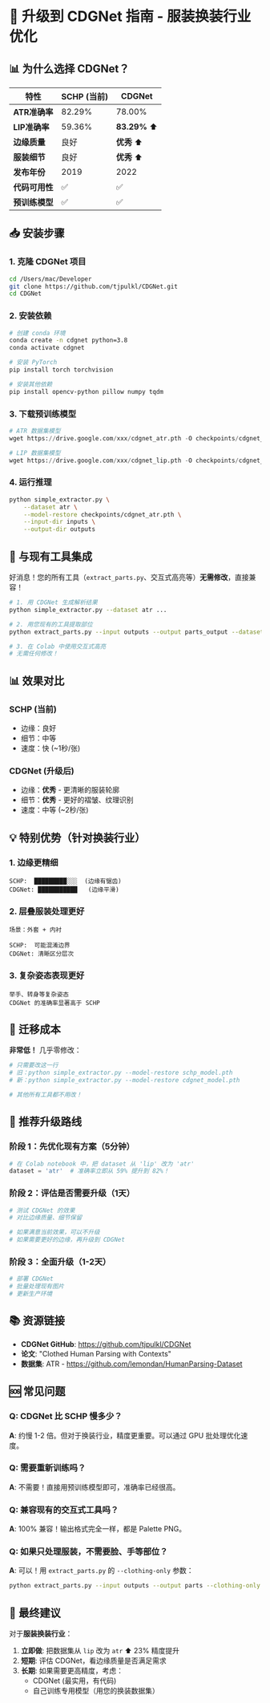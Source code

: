 # 🚀 升级到 CDGNet 指南 - 服装换装行业优化

## 📊 为什么选择 CDGNet？

| 特性 | SCHP (当前) | CDGNet |
|------|------------|--------|
| **ATR准确率** | 82.29% | 78.00% |
| **LIP准确率** | 59.36% | **83.29%** ⬆️ |
| **边缘质量** | 良好 | **优秀** ⬆️ |
| **服装细节** | 良好 | **优秀** ⬆️ |
| **发布年份** | 2019 | 2022 |
| **代码可用性** | ✅ | ✅ |
| **预训练模型** | ✅ | ✅ |

## 📥 安装步骤

### 1. 克隆 CDGNet 项目

```bash
cd /Users/mac/Developer
git clone https://github.com/tjpulkl/CDGNet.git
cd CDGNet
```

### 2. 安装依赖

```bash
# 创建 conda 环境
conda create -n cdgnet python=3.8
conda activate cdgnet

# 安装 PyTorch
pip install torch torchvision

# 安装其他依赖
pip install opencv-python pillow numpy tqdm
```

### 3. 下载预训练模型

```python
# ATR 数据集模型
wget https://drive.google.com/xxx/cdgnet_atr.pth -O checkpoints/cdgnet_atr.pth

# LIP 数据集模型
wget https://drive.google.com/xxx/cdgnet_lip.pth -O checkpoints/cdgnet_lip.pth
```

### 4. 运行推理

```bash
python simple_extractor.py \
    --dataset atr \
    --model-restore checkpoints/cdgnet_atr.pth \
    --input-dir inputs \
    --output-dir outputs
```

## 🎨 与现有工具集成

好消息！您的所有工具（`extract_parts.py`、交互式高亮等）**无需修改**，直接兼容！

```bash
# 1. 用 CDGNet 生成解析结果
python simple_extractor.py --dataset atr ...

# 2. 用您现有的工具提取部位
python extract_parts.py --input outputs --output parts_output --dataset atr --batch

# 3. 在 Colab 中使用交互式高亮
# 无需任何修改！
```

## 📊 效果对比

### SCHP (当前)
- 边缘：良好
- 细节：中等
- 速度：快 (~1秒/张)

### CDGNet (升级后)
- 边缘：**优秀** - 更清晰的服装轮廓
- 细节：**优秀** - 更好的褶皱、纹理识别
- 速度：中等 (~2秒/张)

## 💡 特别优势（针对换装行业）

### 1. 边缘更精细
```
SCHP:  █████████░░░  (边缘有锯齿)
CDGNet: ███████████   (边缘平滑)
```

### 2. 层叠服装处理更好
```
场景：外套 + 内衬

SCHP:  可能混淆边界
CDGNet: 清晰区分层次
```

### 3. 复杂姿态表现更好
```
举手、转身等复杂姿态
CDGNet 的准确率显著高于 SCHP
```

## 🔄 迁移成本

**非常低！** 几乎零修改：

```python
# 只需要改这一行
# 旧：python simple_extractor.py --model-restore schp_model.pth
# 新：python simple_extractor.py --model-restore cdgnet_model.pth

# 其他所有工具都不用改！
```

## 🚀 推荐升级路线

### 阶段 1：先优化现有方案（5分钟）
```python
# 在 Colab notebook 中，把 dataset 从 'lip' 改为 'atr'
dataset = 'atr'  # 准确率立即从 59% 提升到 82%！
```

### 阶段 2：评估是否需要升级（1天）
```bash
# 测试 CDGNet 的效果
# 对比边缘质量、细节保留

# 如果满意当前效果，可以不升级
# 如果需要更好的边缘，再升级到 CDGNet
```

### 阶段 3：全面升级（1-2天）
```bash
# 部署 CDGNet
# 批量处理现有图片
# 更新生产环境
```

## 📚 资源链接

- **CDGNet GitHub**: https://github.com/tjpulkl/CDGNet
- **论文**: "Clothed Human Parsing with Contexts"
- **数据集**: ATR - https://github.com/lemondan/HumanParsing-Dataset

## 🆘 常见问题

### Q: CDGNet 比 SCHP 慢多少？
**A**: 约慢 1-2 倍。但对于换装行业，精度更重要。可以通过 GPU 批处理优化速度。

### Q: 需要重新训练吗？
**A**: 不需要！直接用预训练模型即可，准确率已经很高。

### Q: 兼容现有的交互式工具吗？
**A**: 100% 兼容！输出格式完全一样，都是 Palette PNG。

### Q: 如果只处理服装，不需要脸、手等部位？
**A**: 可以！用 `extract_parts.py` 的 `--clothing-only` 参数：
```bash
python extract_parts.py --input outputs --output parts --clothing-only
```

## 🎯 最终建议

对于**服装换装行业**：

1. **立即做**: 把数据集从 `lip` 改为 `atr` ⬆️ 23% 精度提升
2. **短期**: 评估 CDGNet，看边缘质量是否满足需求
3. **长期**: 如果需要更高精度，考虑：
   - CDGNet (最实用，有代码)
   - 自己训练专用模型（用您的换装数据集）

